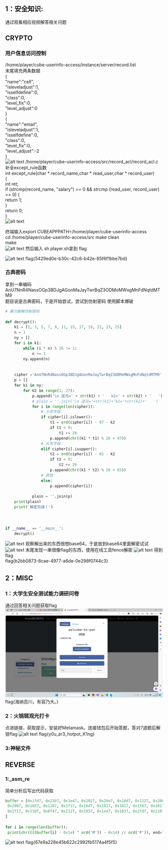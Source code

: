 
## 1：安全知识:
通过观看相应视频解答相关问题

## CRYPTO
### 用户信息访问控制
/home/player/cube-userinfo-access/instance/server/record.list  
末尾填充两条数据  
{  
	"name":"cell",  
	"isleveladjust":1,  
	"isselfdefine":0,  
	"class":0,  
	"level_fix":0,  
	"level_adjust":0   
}  
{  
	"name":"email",  
	"isleveladjust":1,  
	"isselfdefine":0,  
	"class":0,  
	"level_fix":0,  
	"level_adjust":-2  
}  
![alt text](image-1.png)
/home/player/cube-userinfo-access/src/record_acl/record_acl.c  
补全except_rule函数  
int except_rule(char * record_name,char * read_user,char * record_user)  
{  
	int ret;  
	if (strcmp(record_name, "salary") == 0 && strcmp  (read_user, record_user) == 0) {  
        return 1;  
    }  
	return 0;  
}  
![alt text](image-2.png)

终端输入export CUBEAPPPATH=/home/player/cube-userinfo-access  
cd /home/player/cube-userinfo-access/src
make clean  
make  
![alt text](image-3.png)
然后输入 sh player.sh拿到 flag  

![alt text](image-4.png)
flag{5429ed0e-b30c-42c6-b42e-85f6f1bbe7bd}


### 古典密码
拿到一串编码   AnU7NnR4NassOGp3BDJgAGonMaJayTwrBqZ3ODMoMWxgMnFdNqtdMTM9  
题目说是古典密码，于是开始尝试，尝试到仿射密码
使用脚本爆破
```python
# 暴力破解仿射密码

def decrypt():
    k1 = [1, 3, 5, 7, 9, 11, 15, 17, 19, 21, 23, 25]
    n = 1
    ny = []
    for i in k1:
        while (i * n) % 26 != 1:
            n += 1
        ny.append(n)


    cipher ='AnU7NnR4NassOGp3BDJgAGonMaJayTwrBqZ3ODMoMWxgMnFdNqtdMTM9'
    p = []
    for k1 in ny:
        for k2 in range(1, 27):
            p.append('\n 逆元=' + str(k1) + '   k2=' + str(k2) + '   ')
            # plain = ''.join('\n 逆元='+str(k1)+'k2='+str(k2)+'   ')
            for i in range(len(cipher)):
                # 小写字母
                if cipher[i].islower():
                    t1 = ord(cipher[i]) - 97 - k2
                    if t1 < 0:
                        t1 += 26
                    p.append(chr((k1 * t1) % 26 + 97))
                # 大写字母
                elif cipher[i].isupper():
                    t2 = ord(cipher[i]) - 65 - k2
                    if t2 < 0:
                        t2 += 26
                    p.append(chr((k1 * t2) % 26 + 65))
                # 其他
                else:
                    p.append(cipher[i])

            plain = ''.join(p)
    print(plain)
    print('解密完成！')



if __name__ == '__main__':
    decrypt()

```
![alt text](de0b9272f5563dd0644312b703d800d.png)
观察解出来的东西很想base64，于是放到base64里面解密试试
![alt text](5921cbe08a41e50d18e6bb39c6101f6.png)
末尾发现一串很像flag的东西，使用在线工具fence解密
![alt text](c4bbfee2ba1db311933c952f9b2ae01.png)
得到flag  
flag{b2bb0873-8cae-4977-a6de-0e298f0744c3}  


## 2：MISC
### 1：大学生安全测试能力调研问卷
通过回答相关问题获取flag
![alt text](image.png)
flag{海纳百川，有容乃大。}

### 2：火锅链观光打卡
点进链接，获取提示，安装好Metamask。连接钱包后开始答题，答对7道题后解锁flag
![alt text](26b9ce35a7d212ca4df0defd1d10798.png)
flag{y0u_ar3_hotpot_K1ng}

### 3:神秘文件

## REVERSE
### 1:_asm_re
简单分析后写出代码获取
```python
buffer = [0x1fd7, 0x21b7, 0x1e47, 0x2027, 0x26e7, 0x10d7, 0x1127, 0x2007, 0x11c7, 0x1e47, 0x1017, 0x1017, 0x11f7,
 0x2007, 0x1037, 0x1107, 0x1f17, 0x10d7, 0x1017, 0x1017, 0x1f67, 0x1017, 0x11c7, 0x11c7, 0x1017, 0x1fd7,
 0x1f17, 0x1107, 0x0f47, 0x1127, 0x1037, 0x1e47, 0x1037, 0x1fd7, 0x1107, 0x1fd7, 0x1107, 0x2787
]

for i in range(len(buffer)):
 print(chr((((buffer[i] - 0x1e) ^ ord('M')) - 0x14) // ord('P')), end="")

```
![alt text](image-5.png)
flag{67e9a228e45b622c2992fb5174a4f5f5}

